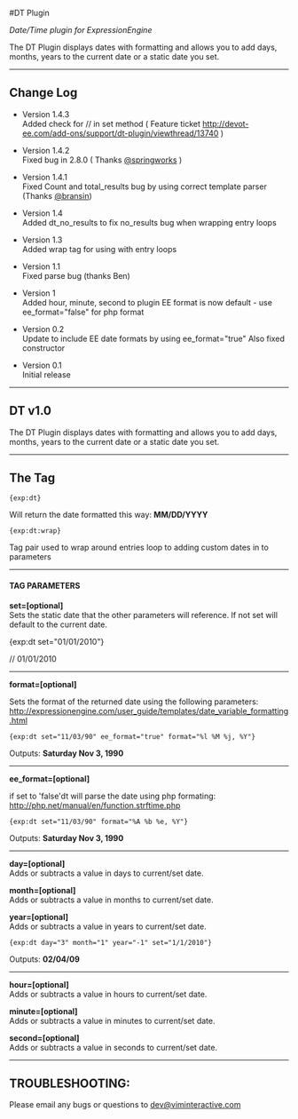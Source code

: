 #DT Plugin


*Date/Time plugin for ExpressionEngine*

The DT Plugin displays dates with formatting and allows you to add days, months, years to the current date or a static date you set.

***

## Change Log

- Version 1.4.3  
Added check for // in set method ( Feature ticket <a href="http://devot-ee.com/add-ons/support/dt-plugin/viewthread/13740"> http://devot-ee.com/add-ons/support/dt-plugin/viewthread/13740</a> )

- Version 1.4.2  
Fixed bug in 2.8.0 ( Thanks <a href="http://devot-ee.com/profile/user90086456"> @springworks</a> )

- Version 1.4.1  
Fixed Count and total_results  bug by using correct template parser  (Thanks <a href="http://devot-ee.com/members/profile/bransinanderson">@bransin</a>)

- Version 1.4  
Added dt_no_results to fix no_results bug when wrapping entry loops

- Version 1.3  
Added wrap tag for using with entry loops

- Version 1.1  
Fixed parse bug (thanks Ben)
 
- Version 1  
Added hour, minute, second to plugin
EE format is now default - use ee_format="false" for php format

- Version 0.2  
Update to include EE date formats by using ee_format="true"
Also fixed constructor

- Version 0.1  
Initial release

***

## DT v1.0
The DT Plugin displays dates with formatting and allows you to add days, months, years to the current date or a static date you set.

***

## The Tag


    {exp:dt}

Will return the date formatted this way: **MM/DD/YYYY**

    {exp:dt:wrap}

Tag pair used to wrap around entries loop to adding custom dates in to parameters

***

#### TAG PARAMETERS


**set=[optional]**  
Sets the static date that the other parameters will reference. If not set will default to the current date.

{exp:dt set="01/01/2010"}

  // 01/01/2010

***

**format=[optional]**  

Sets the format of the returned date using the  following parameters: http://expressionengine.com/user_guide/templates/date_variable_formatting.html
   
    {exp:dt set="11/03/90" ee_format="true" format="%l %M %j, %Y"}

Outputs: **Saturday Nov 3, 1990**

***
  
**ee_format=[optional]**  

if set to 'false'dt will parse the date using php formating: http://php.net/manual/en/function.strftime.php 
   
    {exp:dt set="11/03/90" format="%A %b %e, %Y"}

Outputs: **Saturday Nov 3, 1990**
    

***

**day=[optional]**  
  Adds or subtracts a value in days to current/set date.

**month=[optional]**  
  Adds or subtracts a value in months to current/set date.

**year=[optional]**  
  Adds or subtracts a value in years to current/set date.

    {exp:dt day="3" month="1" year="-1" set="1/1/2010"}

Outputs: **02/04/09**


***

**hour=[optional]**  
  Adds or subtracts a value in hours to current/set date.

**minute=[optional]**  
  Adds or subtracts a value in minutes to current/set date.

**second=[optional]**  
  Adds or subtracts a value in seconds to current/set date.

***

## TROUBLESHOOTING:


Please email any bugs or questions to dev@viminteractive.com